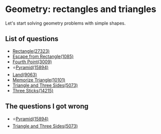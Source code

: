 Geometry: rectangles and triangles
=======================
Let's start solving geometry problems with simple shapes.

List of questions
----------------

- [Rectangle(27323)](https://github.com/yoru4890/coding_test/blob/main/baekjoon/geometry_rectangles_triangles/27323.md)
- [Escape from Rectangle(1085)](https://github.com/yoru4890/coding_test/blob/main/baekjoon/geometry_rectangles_triangles/1085.md)
- [Fourth Point(3009)](https://github.com/yoru4890/coding_test/blob/main/baekjoon/geometry_rectangles_triangles/3009.md)
- ⭐[Pyramid(15894)](https://github.com/yoru4890/coding_test/blob/main/baekjoon/geometry_rectangles_triangles/15894.md)
- [Land(9063)](https://github.com/yoru4890/coding_test/blob/main/baekjoon/geometry_rectangles_triangles/9063.md)
- [Memorize Triangle(10101)](https://github.com/yoru4890/coding_test/blob/main/baekjoon/geometry_rectangles_triangles/10101.md)
- [Triangle and Three Sides(5073)](https://github.com/yoru4890/coding_test/blob/main/baekjoon/geometry_rectangles_triangles/5073.md)
- [Three Sticks(14215)](https://github.com/yoru4890/coding_test/blob/main/baekjoon/geometry_rectangles_triangles/14215.md)

The questions I got wrong
---------------

- ⭐[Pyramid(15894)](https://github.com/yoru4890/coding_test/blob/main/baekjoon/geometry_rectangles_triangles/15894.md)
- [Triangle and Three Sides(5073)](https://github.com/yoru4890/coding_test/blob/main/baekjoon/geometry_rectangles_triangles/5073.md)
